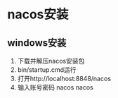 # nacos安装

## windows安装

1. 下载并解压nacos安装包
2. bin/startup.cmd运行
3. 打开http://localhost:8848/nacos
4. 输入账号密码 nacos nacos



